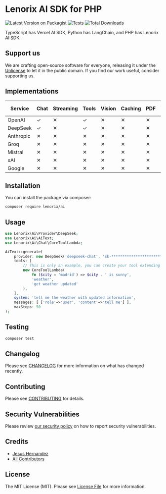 # Lenorix AI SDK for PHP

[![Latest Version on Packagist](https://img.shields.io/packagist/v/lenorix/ai.svg?style=flat-square)](https://packagist.org/packages/lenorix/ai)
[![Tests](https://img.shields.io/github/actions/workflow/status/lenorix/ai/run-tests.yml?branch=main&label=tests&style=flat-square)](https://github.com/lenorix/ai/actions/workflows/run-tests.yml)
[![Total Downloads](https://img.shields.io/packagist/dt/lenorix/ai.svg?style=flat-square)](https://packagist.org/packages/lenorix/ai)

TypeScript has Vercel AI SDK, Python has LangChain, and PHP has Lenorix AI SDK.

## Support us

We are crafting open-source software for everyone, releasing it under the [Unlicense](LICENSE.md)
 to let it in the public domain. If you find our work useful, consider supporting us.

## Implementations

| Service   | Chat | Streaming | Tools | Vision | Caching | PDF | Structured Output | MCP Client |
|-----------|------|-----------|-------|--------|---------|-----|-------------------|------------|
| OpenAI    | ✓    | ✕         | ✓     | ✕      | ✕       | ✕   | ✕                 | ✕          |
| DeepSeek  | ✓    | ✕         | ✓     | ✕      | ✕       | ✕   | ✕                 | ✕          |
| Anthropic | ✕    | ✕         | ✕     | ✕      | ✕       | ✕   | ✕                 | ✕          |
| Groq      | ✕    | ✕         | ✕     | ✕      | ✕       | ✕   | ✕                 | ✕          |
| Mistral   | ✕    | ✕         | ✕     | ✕      | ✕       | ✕   | ✕                 | ✕          |
| xAI       | ✕    | ✕         | ✕     | ✕      | ✕       | ✕   | ✕                 | ✕          |
| Google    | ✕    | ✕         | ✕     | ✕      | ✕       | ✕   | ✕                 | ✕          |

## Installation

You can install the package via composer:

```bash
composer require lenorix/ai
```

## Usage

```php
use Lenorix\Ai\Provider\DeepSeek;
use Lenorix\Ai\AiText;
use Lenorix\Ai\Chat\CoreToolLambda;

AiText::generate(
    provider: new DeepSeek('deepseek-chat', 'sk-********************************'),
    tools: [
        // This is only an example, you can create your tool extending from CoreTool base class.
        new CoreToolLambda(
            fn ($city = 'madrid') => $city . ' is sunny',
            'weather',
            'get weather updated'
        ),
    ],
    system: 'tell me the weather with updated information',
    messages: [ ['role'=>'user', 'content'=>'tell me'] ],
    maxSteps: 50
);
```

## Testing

```bash
composer test
```

## Changelog

Please see [CHANGELOG](CHANGELOG.md) for more information on what has changed recently.

## Contributing

Please see [CONTRIBUTING](https://github.com/spatie/.github/blob/main/CONTRIBUTING.md) for details.

## Security Vulnerabilities

Please review [our security policy](../../security/policy) on how to report security vulnerabilities.

## Credits

- [Jesus Hernandez](https://github.com/jhg)
- [All Contributors](../../contributors)

## License

The MIT License (MIT). Please see [License File](LICENSE.md) for more information.
